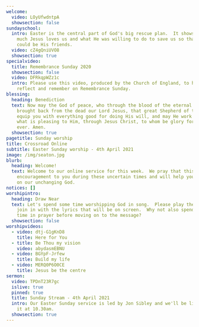 ```yaml
---
welcome:
  video: LOyUfwdntpA
  showsection: false
sundayschool:
  intro: Easter is the central part of God's big rescue plan.  It shows us how
    much Jesus loves us and what He was willing to do to save us so that we
    could be His friends.
  video: cZ4gQniUVO8
  showsection: true
specialvideo:
  title: Remembrance Sunday 2020
  showsection: false
  video: DFRkqpWZz1c
  intro: Please use this video, produced by the Church of England, to help you
    reflect and remember on Remembrance Sunday.
blessing:
  heading: Benediction
  text: Now may the God of peace, who through the blood of the eternal covenant
    brought back from the dead our Lord Jesus, that great Shepherd of the sheep,
    equip you with everything good for doing His will, and may He work in us
    what is pleasing to Him, through Jesus Christ, to whom be glory for ever and
    ever. Amen.
  showsection: true
pagetitle: Sunday worship
title: Crossroad Online
subtitle: Easter Sunday worship - 4th April 2021
image: /img/seaton.jpg
blurb:
  heading: Welcome!
  text: Welcome to our online service for this week.  We pray that this will be an
    encouragement to you during these uncertain times and will help you to focus
    on our unchanging God.
notices: []
worshipintro:
  heading: Draw Near
  text: Let's spend some time worshipping God in song.  Please play the videos and
    join in with the lyrics that will be on screen.  Why not also spend some
    time in prayer before moving on to the message?
  showsection: false
worshipvideos:
  - video: dtj-G1gKnD8
    title: Here for You
  - title: Be Thou my vision
    video: abydasmEBNU
  - video: BGYpF-Jrfew
    title: Build my life
  - video: MERQ0P6O0CE
    title: Jesus be the centre
sermon:
  video: TPDnT23R7gc
  islive: true
  pinned: true
  title: Sunday Stream - 4th April 2021
  intro: Our Easter Sunday service is led by Jon Sibley and we'll be livestreaming
    it at 10.30am.
  showsection: true
---
```

